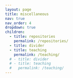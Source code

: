 ```yaml
---
layout: page
title: miscellaneous
nav: true
nav_order: 4
dropdown: true
children:
  - title: repositories
    permalink: /repositories/
  - title: divider
  - title: teaching
    permalink: /teaching/
  # - title: divider
  # - title: teaching
  #   permalink: /teaching/
---
```

